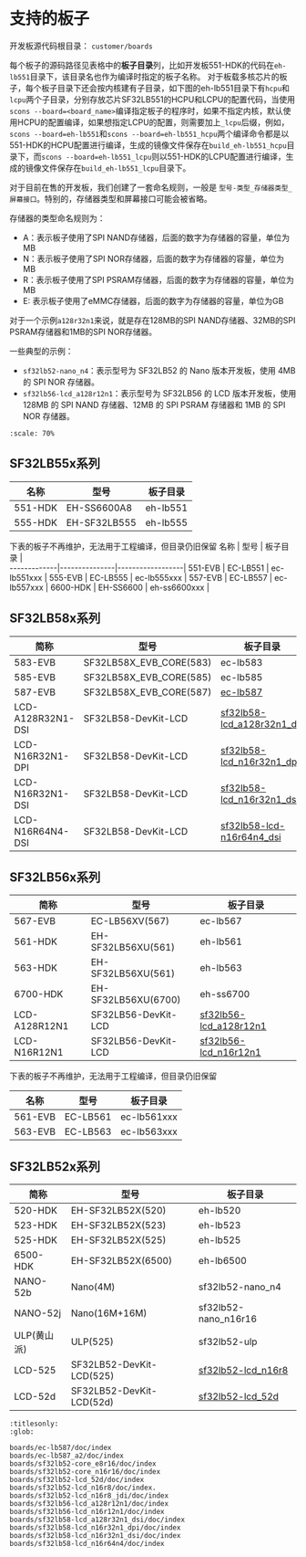# 支持的板子

开发板源代码根目录： `customer/boards`

每个板子的源码路径见表格中的**板子目录**列，比如开发板551-HDK的代码在`eh-lb551`目录下，该目录名也作为编译时指定的板子名称。
对于板载多核芯片的板子，每个板子目录下还会按内核建有子目录，如下图的eh-lb551目录下有`hcpu`和`lcpu`两个子目录，分别存放芯片SF32LB551的HCPU和LCPU的配置代码，当使用`scons --board=<board_name>`编译指定板子的程序时，如果不指定内核，默认使用HCPU的配置编译，如果想指定LCPU的配置，则需要加上`_lcpu`后缀，例如，`scons --board=eh-lb551`和`scons --board=eh-lb551_hcpu`两个编译命令都是以551-HDK的HCPU配置进行编译，生成的镜像文件保存在`build_eh-lb551_hcpu`目录下，而`scons --board=eh-lb551_lcpu`则以551-HDK的LCPU配置进行编译，生成的镜像文件保存在`build_eh-lb551_lcpu`目录下。

对于目前在售的开发板，我们创建了一套命名规则，一般是 `型号-类型_存储器类型_屏幕接口`。特别的，存储器类型和屏幕接口可能会被省略。

存储器的类型命名规则为：

- A：表示板子使用了SPI NAND存储器，后面的数字为存储器的容量，单位为MB
- N：表示板子使用了SPI NOR存储器，后面的数字为存储器的容量，单位为MB
- R：表示板子使用了SPI PSRAM存储器，后面的数字为存储器的容量，单位为MB
- E: 表示板子使用了eMMC存储器，后面的数字为存储器的容量，单位为GB

对于一个示例`a128r32n1`来说，就是存在128MB的SPI NAND存储器、32MB的SPI PSRAM存储器和1MB的SPI NOR存储器。

一些典型的示例：

- `sf32lb52-nano_n4`：表示型号为 SF32LB52 的 Nano 版本开发板，使用 4MB 的 SPI NOR 存储器。
- `sf32lb56-lcd_a128r12n1`：表示型号为 SF32LB56 的 LCD 版本开发板，使用 128MB 的 SPI NAND 存储器、12MB 的 SPI PSRAM 存储器和 1MB 的 SPI NOR 存储器。

```{image} ../../assets/folder.png
:scale: 70%
```

<!-- 
| left | center | right |
| :--- | :----: | ----: |
| a    | b      | c     | -->


## SF32LB55x系列

名称         |  型号          |    板子目录   |    
-------------|---------------|--------------|
551-HDK       | EH-SS6600A8   |   eh-lb551    | 
555-HDK       | EH-SF32LB555  |   eh-lb555    | 


下表的板子不再维护，无法用于工程编译，但目录仍旧保留
名称         |  型号          |    板子目录      |    
-------------|---------------|------------------|
551-EVB       | EC-LB551     |   ec-lb551xxx    | 
555-EVB       | EC-LB555     |   ec-lb555xxx    | 
557-EVB       | EC-LB557     |   ec-lb557xxx    | 
6600-HDK      | EH-SS6600    |   eh-ss6600xxx   | 


## SF32LB58x系列

简称         |  型号                      |    板子目录   |    
-------------|---------------------------|--------------|
583-EVB       | SF32LB58X_EVB_CORE(583)   |   ec-lb583    | 
585-EVB       | SF32LB58X_EVB_CORE(585)   |   ec-lb585    | 
587-EVB       | SF32LB58X_EVB_CORE(587)   |   [ec-lb587](boards/ec-lb587/doc/index.md)    | 
LCD-A128R32N1-DSI | SF32LB58-DevKit-LCD |   [sf32lb58-lcd_a128r32n1_dsi](boards/sf32lb58-lcd_a128r32n1_dsi/doc/index.md)    |
LCD-N16R32N1-DPI | SF32LB58-DevKit-LCD |   [sf32lb58-lcd_n16r32n1_dpi](boards/sf32lb58-lcd_n16r32n1_dpi/doc/index.md)    |
LCD-N16R32N1-DSI | SF32LB58-DevKit-LCD |   [sf32lb58-lcd_n16r32n1_dsi](boards/sf32lb58-lcd_n16r32n1_dsi/doc/index.md)    |
LCD-N16R64N4-DSI | SF32LB58-DevKit-LCD |   [sf32lb58-lcd-n16r64n4_dsi](boards/sf32lb58-lcd_n16r64n4/doc/index.md)    |

## SF32LB56x系列

简称          |  型号                      |    板子目录   |    
--------------|---------------------------|--------------|
567-EVB       | EC-LB56XV(567)            |   ec-lb567    | 
561-HDK       | EH-SF32LB56XU(561)        |   eh-lb561    | 
563-HDK       | EH-SF32LB56XU(561)        |   eh-lb563    | 
6700-HDK      | EH-SF32LB56XU(6700)       |   eh-ss6700   | 
LCD-A128R12N1 | SF32LB56-DevKit-LCD |   [sf32lb56-lcd_a128r12n1](boards/sf32lb56-lcd_a128r12n1/doc/index.md)    |
LCD-N16R12N1 | SF32LB56-DevKit-LCD |   [sf32lb56-lcd_n16r12n1](boards/sf32lb56-lcd_n16r12n1/doc/index.md)    |


下表的板子不再维护，无法用于工程编译，但目录仍旧保留

名称         |  型号          |    板子目录      |    
-------------|---------------|------------------|
561-EVB       | EC-LB561     |   ec-lb561xxx    | 
563-EVB       | EC-LB563     |   ec-lb563xxx    | 



## SF32LB52x系列

简称         |  型号                      |    板子目录   |    
-------------|---------------------------|--------------|
520-HDK      | EH-SF32LB52X(520)         |   eh-lb520    | 
523-HDK      | EH-SF32LB52X(523)         |   eh-lb523    | 
525-HDK      | EH-SF32LB52X(525)         |   eh-lb525    | 
6500-HDK     | EH-SF32LB52X(6500)        |   eh-lb6500   | 
NANO-52b  | Nano(4M)       |   sf32lb52-nano_n4    |
NANO-52j  | Nano(16M+16M)       |   sf32lb52-nano_n16r16    |
ULP(黄山派) | ULP(525)         |   sf32lb52-ulp    |
LCD-525 | SF32LB52-DevKit-LCD(525) |   [sf32lb52-lcd_n16r8](boards/sf32lb52-lcd_n16r8/doc/index.md)    |
LCD-52d | SF32LB52-DevKit-LCD(52d) |   [sf32lb52-lcd_52d](boards/sf32lb52-lcd_52d/doc/index.md)    |


```{toctree}
:titlesonly:
:glob:

boards/ec-lb587/doc/index
boards/ec-lb587_a2/doc/index
boards/sf32lb52-core_e8r16/doc/index
boards/sf32lb52-core_n16r16/doc/index
boards/sf32lb52-lcd_52d/doc/index
boards/sf32lb52-lcd_n16r8/doc/index.
boards/sf32lb52-lcd_n16r8_jdi/doc/index
boards/sf32lb56-lcd_a128r12n1/doc/index
boards/sf32lb56-lcd_n16r12n1/doc/index
boards/sf32lb58-lcd_a128r32n1_dsi/doc/index
boards/sf32lb58-lcd_n16r32n1_dpi/doc/index
boards/sf32lb58-lcd_n16r32n1_dsi/doc/index
boards/sf32lb58-lcd_n16r64n4/doc/index

```